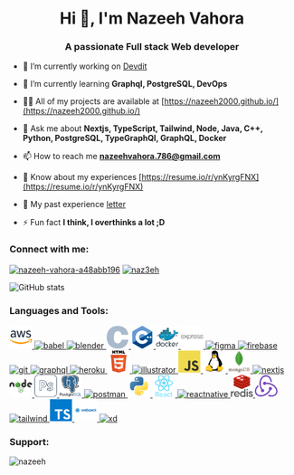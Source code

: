 <!-- Readme 1 -->

<h1 align="center">Hi 👋, I'm Nazeeh Vahora</h1>
<h3 align="center">A passionate Full stack Web developer</h3>

- 🔭 I’m currently working on [Devdit](https://github.com/Nazeeh2000/devdit)

- 🌱 I’m currently learning **Graphql, PostgreSQL, DevOps**

- 👨‍💻 All of my projects are available at [https://nazeeh2000.github.io/](https://nazeeh2000.github.io/)

- 💬 Ask me about **Nextjs, TypeScript, Tailwind, Node, Java, C++, Python, PostgreSQL, TypeGraphQl, GraphQL, Docker**

- 📫 How to reach me **nazeehvahora.786@gmail.com**

- 📄 Know about my experiences [https://resume.io/r/ynKyrgFNX](https://resume.io/r/ynKyrgFNX)

- 📄 My past experience [letter](https://drive.google.com/file/d/1gV32ThE63cUZ3WgizsYkblrOMpWM8y7c/view?usp=sharing)

- ⚡ Fun fact **I think, I overthinks a lot ;D**

<h3 align="left">Connect with me:</h3>
<p align="left">
<a href="https://linkedin.com/in/nazeeh-vahora-a48abb196" target="blank"><img align="center" src="https://cdn.jsdelivr.net/npm/simple-icons@3.0.1/icons/linkedin.svg" alt="nazeeh-vahora-a48abb196" height="30" width="40" /></a>
<a href="https://instagram.com/naz3eh" target="blank"><img align="center" src="https://cdn.jsdelivr.net/npm/simple-icons@3.0.1/icons/instagram.svg" alt="naz3eh" height="30" width="40" /></a>
</p>

![GitHub stats](https://github-readme-stats.vercel.app/api?username=Nazeeh2000&show_icons=true&count_private=true)

<h3 align="left">Languages and Tools:</h3>
<p align="left"> <a href="https://aws.amazon.com" target="_blank"> <img src="https://raw.githubusercontent.com/devicons/devicon/master/icons/amazonwebservices/amazonwebservices-original-wordmark.svg" alt="aws" width="40" height="40"/> </a> <a href="https://babeljs.io/" target="_blank"> <img src="https://www.vectorlogo.zone/logos/babeljs/babeljs-icon.svg" alt="babel" width="40" height="40"/> </a> <a href="https://www.blender.org/" target="_blank"> <img src="https://download.blender.org/branding/community/blender_community_badge_white.svg" alt="blender" width="40" height="40"/> </a> <a href="https://www.cprogramming.com/" target="_blank"> <img src="https://raw.githubusercontent.com/devicons/devicon/master/icons/c/c-original.svg" alt="c" width="40" height="40"/> </a> <a href="https://www.w3schools.com/cpp/" target="_blank"> <img src="https://raw.githubusercontent.com/devicons/devicon/master/icons/cplusplus/cplusplus-original.svg" alt="cplusplus" width="40" height="40"/> </a> <a href="https://www.docker.com/" target="_blank"> <img src="https://raw.githubusercontent.com/devicons/devicon/master/icons/docker/docker-original-wordmark.svg" alt="docker" width="40" height="40"/> </a> <a href="https://expressjs.com" target="_blank"> <img src="https://raw.githubusercontent.com/devicons/devicon/master/icons/express/express-original-wordmark.svg" alt="express" width="40" height="40"/> </a> <a href="https://www.figma.com/" target="_blank"> <img src="https://www.vectorlogo.zone/logos/figma/figma-icon.svg" alt="figma" width="40" height="40"/> </a> <a href="https://firebase.google.com/" target="_blank"> <img src="https://www.vectorlogo.zone/logos/firebase/firebase-icon.svg" alt="firebase" width="40" height="40"/> </a> <a href="https://git-scm.com/" target="_blank"> <img src="https://www.vectorlogo.zone/logos/git-scm/git-scm-icon.svg" alt="git" width="40" height="40"/> </a> <a href="https://graphql.org" target="_blank"> <img src="https://www.vectorlogo.zone/logos/graphql/graphql-icon.svg" alt="graphql" width="40" height="40"/> </a> <a href="https://heroku.com" target="_blank"> <img src="https://www.vectorlogo.zone/logos/heroku/heroku-icon.svg" alt="heroku" width="40" height="40"/> </a> <a href="https://www.w3.org/html/" target="_blank"> <img src="https://raw.githubusercontent.com/devicons/devicon/master/icons/html5/html5-original-wordmark.svg" alt="html5" width="40" height="40"/> </a> <a href="https://www.adobe.com/in/products/illustrator.html" target="_blank"> <img src="https://www.vectorlogo.zone/logos/adobe_illustrator/adobe_illustrator-icon.svg" alt="illustrator" width="40" height="40"/> </a> <a href="https://developer.mozilla.org/en-US/docs/Web/JavaScript" target="_blank"> <img src="https://raw.githubusercontent.com/devicons/devicon/master/icons/javascript/javascript-original.svg" alt="javascript" width="40" height="40"/> </a> <a href="https://www.linux.org/" target="_blank"> <img src="https://raw.githubusercontent.com/devicons/devicon/master/icons/linux/linux-original.svg" alt="linux" width="40" height="40"/> </a> <a href="https://www.mongodb.com/" target="_blank"> <img src="https://raw.githubusercontent.com/devicons/devicon/master/icons/mongodb/mongodb-original-wordmark.svg" alt="mongodb" width="40" height="40"/> </a> <a href="https://nextjs.org/" target="_blank"> <img src="https://cdn.worldvectorlogo.com/logos/nextjs-3.svg" alt="nextjs" width="40" height="40"/> </a> <a href="https://nodejs.org" target="_blank"> <img src="https://raw.githubusercontent.com/devicons/devicon/master/icons/nodejs/nodejs-original-wordmark.svg" alt="nodejs" width="40" height="40"/> </a> <a href="https://www.photoshop.com/en" target="_blank"> <img src="https://raw.githubusercontent.com/devicons/devicon/master/icons/photoshop/photoshop-line.svg" alt="photoshop" width="40" height="40"/> </a> <a href="https://www.postgresql.org" target="_blank"> <img src="https://raw.githubusercontent.com/devicons/devicon/master/icons/postgresql/postgresql-original-wordmark.svg" alt="postgresql" width="40" height="40"/> </a> <a href="https://postman.com" target="_blank"> <img src="https://www.vectorlogo.zone/logos/getpostman/getpostman-icon.svg" alt="postman" width="40" height="40"/> </a> <a href="https://www.python.org" target="_blank"> <img src="https://raw.githubusercontent.com/devicons/devicon/master/icons/python/python-original.svg" alt="python" width="40" height="40"/> </a> <a href="https://reactjs.org/" target="_blank"> <img src="https://raw.githubusercontent.com/devicons/devicon/master/icons/react/react-original-wordmark.svg" alt="react" width="40" height="40"/> </a> <a href="https://reactnative.dev/" target="_blank"> <img src="https://reactnative.dev/img/header_logo.svg" alt="reactnative" width="40" height="40"/> </a> <a href="https://redis.io" target="_blank"> <img src="https://raw.githubusercontent.com/devicons/devicon/master/icons/redis/redis-original-wordmark.svg" alt="redis" width="40" height="40"/> </a> <a href="https://redux.js.org" target="_blank"> <img src="https://raw.githubusercontent.com/devicons/devicon/master/icons/redux/redux-original.svg" alt="redux" width="40" height="40"/> </a> <a href="https://tailwindcss.com/" target="_blank"> <img src="https://www.vectorlogo.zone/logos/tailwindcss/tailwindcss-icon.svg" alt="tailwind" width="40" height="40"/> </a> <a href="https://www.typescriptlang.org/" target="_blank"> <img src="https://raw.githubusercontent.com/devicons/devicon/master/icons/typescript/typescript-original.svg" alt="typescript" width="40" height="40"/> </a> <a href="https://webpack.js.org" target="_blank"> <img src="https://raw.githubusercontent.com/devicons/devicon/d00d0969292a6569d45b06d3f350f463a0107b0d/icons/webpack/webpack-original-wordmark.svg" alt="webpack" width="40" height="40"/> </a> <a href="https://www.adobe.com/products/xd.html" target="_blank"> <img src="https://cdn.worldvectorlogo.com/logos/adobe-xd.svg" alt="xd" width="40" height="40"/> </a> </p>


<h3 align="left">Support:</h3>
<p><a href="https://www.buymeacoffee.com/nazeeh"> <img align="left" src="https://cdn.buymeacoffee.com/buttons/v2/default-yellow.png" height="50" width="210" alt="nazeeh" /></a></p><br><br>



<!-- Readme 2 -->

<!-- # Hi there 👋, I am Nazeeh Vahora

## I am _passionate_ **Full Stack** web developer

![I am *passionate* **Full Stack** web developer](https://avatars.githubusercontent.com/u/56908732?v=)

Currently, I am developing full-stack websites which help me to learn and get my hands working on new and modern technologies and then integrating DevOps in it.

Skills: NEXT JS / TypeScript / REACT / GraphQL / PostgresQL / Tailwindcss / ChakraUI

- 🔭 I’m currently working on https://github.com/Nazeeh2000/devdit
- 🌱 I’m currently learning DevOps
- 💬 Ask me about TypeScript, Nextjs, PostgreSQL, Nodejs,
- 📫 How to reach me: nazeehvahora.786@gmail.com
- ⚡ Fun fact: Bit confused 😄

[<img src='https://cdn.jsdelivr.net/npm/simple-icons@3.0.1/icons/github.svg' alt='github' height='40'>](https://github.com/Nazeeh2000) [<img src='https://cdn.jsdelivr.net/npm/simple-icons@3.0.1/icons/linkedin.svg' alt='linkedin' height='40'>](https://www.linkedin.com/in/nazeeh-vahora-a48abb196/) [<img src='https://cdn.jsdelivr.net/npm/simple-icons@3.0.1/icons/instagram.svg' alt='instagram' height='40'>](https://www.instagram.com/naz3eh/) [<img src='https://cdn.jsdelivr.net/npm/simple-icons@3.0.1/icons/twitter.svg' alt='twitter' height='40'>](https://twitter.com/Nazeeh_v21) [<img src='https://cdn.jsdelivr.net/npm/simple-icons@3.0.1/icons/icloud.svg' alt='website' height='40'>](https://nazeeh2000.github.io/)

<a href='https://archiveprogram.github.com/'><img src='https://raw.githubusercontent.com/acervenky/animated-github-badges/master/assets/acbadge.gif' width='40' height='40'></a> <a href='https://docs.github.com/en/developers'><img src='https://raw.githubusercontent.com/acervenky/animated-github-badges/master/assets/devbadge.gif' width='40' height='40'></a> <a href='https://github.com/pricing'><img src='https://raw.githubusercontent.com/acervenky/animated-github-badges/master/assets/pro.gif' width='40' height='40'></a> <a href='https://stars.github.com/'><img src='https://raw.githubusercontent.com/acervenky/animated-github-badges/master/assets/starbadge.gif' width='35' height='35'></a> <a href='https://docs.github.com/en/github/supporting-the-open-source-community-with-github-sponsors'><img src='https://raw.githubusercontent.com/acervenky/animated-github-badges/master/assets/sponsorbadge.gif' width='35' height='35'></a>

[![trophy](https://github-profile-trophy.vercel.app/?username=Nazeeh2000)](https://github.com/ryo-ma/github-profile-trophy)

[![Top Langs](https://github-readme-stats.vercel.app/api/top-langs/?username=Nazeeh2000)](https://github.com/anuraghazra/github-readme-stats)

![GitHub stats](https://github-readme-stats.vercel.app/api?username=Nazeeh2000&show_icons=true&count_private=true)

![GitHub Activity Graph](https://activity-graph.herokuapp.com/graph?username=Nazeeh2000)

![GitHub metrics](https://metrics.lecoq.io/Nazeeh2000)

![GitHub streak stats](https://github-readme-streak-stats.herokuapp.com/?user=Nazeeh2000)

![Profile views](https://gpvc.arturio.dev/Nazeeh2000) -->

